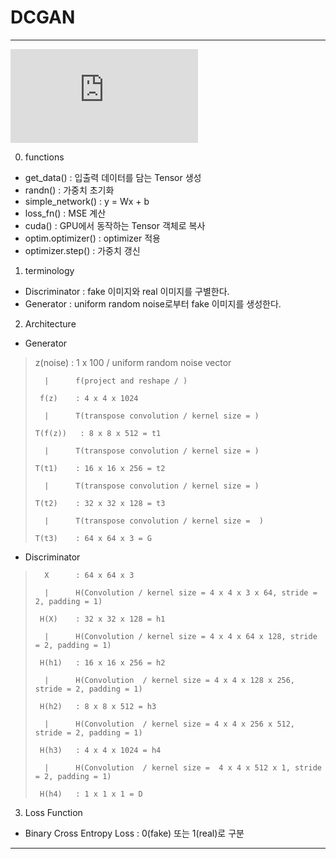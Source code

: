 # DCGAN
---
![링크](https://arxiv.org/pdf/1511.06434.pdf)

0. functions
 - get_data() : 입출력 데이터를 담는 Tensor 생성
 - randn() : 가중치 초기화
 - simple_network() : y = Wx + b
 - loss_fn() : MSE 계산
 - cuda() : GPU에서 동작하는 Tensor 객체로 복사
 - optim.optimizer() : optimizer 적용
 - optimizer.step() : 가중치 갱신

1. terminology
 - Discriminator : fake 이미지와 real 이미지를 구별한다.
 - Generator : uniform random noise로부터 fake 이미지를 생성한다.

2. Architecture
 - Generator<br/>
 >   z(noise)   : 1 x 100 / uniform random noise vector
 >
 >       |      f(project and reshape / )
 >
 >      f(z)    : 4 x 4 x 1024
 >
 >       |      T(transpose convolution / kernel size = )   
 >
 >     T(f(z))   : 8 x 8 x 512 = t1
 >
 >       |      T(transpose convolution / kernel size = )
 >
 >     T(t1)    : 16 x 16 x 256 = t2
 >
 >       |      T(transpose convolution / kernel size = )
 >
 >     T(t2)    : 32 x 32 x 128 = t3
 >
 >       |      T(transpose convolution / kernel size =  )
 >
 >     T(t3)    : 64 x 64 x 3 = G

 - Discriminator<br/>
 >       X      : 64 x 64 x 3 
 >
 >       |      H(Convolution / kernel size = 4 x 4 x 3 x 64, stride = 2, padding = 1)
 >
 >      H(X)    : 32 x 32 x 128 = h1
 >
 >       |      H(Convolution / kernel size = 4 x 4 x 64 x 128, stride = 2, padding = 1)
 >
 >      H(h1)   : 16 x 16 x 256 = h2
 >
 >       |      H(Convolution  / kernel size = 4 x 4 x 128 x 256, stride = 2, padding = 1)
 >
 >      H(h2)   : 8 x 8 x 512 = h3
 >
 >       |      H(Convolution  / kernel size = 4 x 4 x 256 x 512, stride = 2, padding = 1)
 >
 >      H(h3)   : 4 x 4 x 1024 = h4
 >
 >       |      H(Convolution  / kernel size =  4 x 4 x 512 x 1, stride = 2, padding = 1)
 >
 >      H(h4)   : 1 x 1 x 1 = D  

 3. Loss Function
  - Binary Cross Entropy Loss : 0(fake) 또는 1(real)로 구분

---

